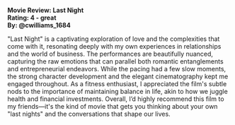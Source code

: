 **Movie Review: Last Night**  
**Rating: 4 - great**  
**By: @cwilliams_1684**

"Last Night" is a captivating exploration of love and the complexities that come with it, resonating deeply with my own experiences in relationships and the world of business. The performances are beautifully nuanced, capturing the raw emotions that can parallel both romantic entanglements and entrepreneurial endeavors. While the pacing had a few slow moments, the strong character development and the elegant cinematography kept me engaged throughout. As a fitness enthusiast, I appreciated the film's subtle nods to the importance of maintaining balance in life, akin to how we juggle health and financial investments. Overall, I’d highly recommend this film to my friends—it's the kind of movie that gets you thinking about your own "last nights" and the conversations that shape our lives.